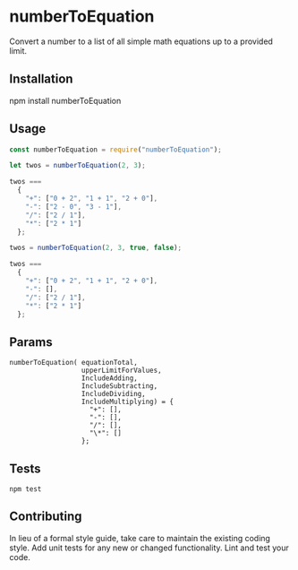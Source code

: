 # numberToEquation

Convert a number to a list of all simple math equations up to a provided limit.

## Installation

npm install numberToEquation

## Usage

```javascript
const numberToEquation = require("numberToEquation");

let twos = numberToEquation(2, 3);

twos ===
  {
    "+": ["0 + 2", "1 + 1", "2 + 0"],
    "-": ["2 - 0", "3 - 1"],
    "/": ["2 / 1"],
    "*": ["2 * 1"]
  };

twos = numberToEquation(2, 3, true, false);

twos ===
  {
    "+": ["0 + 2", "1 + 1", "2 + 0"],
    "-": [],
    "/": ["2 / 1"],
    "*": ["2 * 1"]
  };
```

## Params

```
numberToEquation( equationTotal,
                  upperLimitForValues,
                  IncludeAdding,
                  IncludeSubtracting,
                  IncludeDividing,
                  IncludeMultiplying) = {
                    "+": [],
                    "-": [],
                    "/": [],
                    "\*": []
                  };
```

## Tests

`npm test`

## Contributing

In lieu of a formal style guide, take care to maintain the existing coding style. Add unit tests for any new or changed functionality. Lint and test your code.
